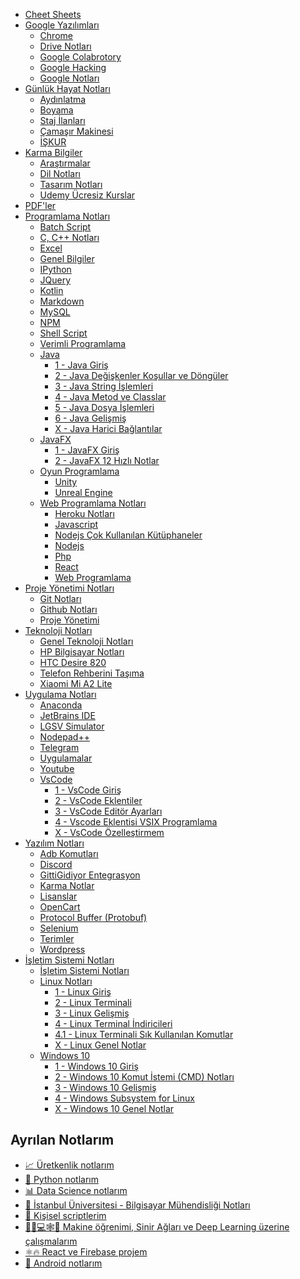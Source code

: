   - [Cheet Sheets](./Cheet%20Sheets/README.md)
  - [Google Yazılımları](./Google%20Yaz%C4%B1l%C4%B1mlar%C4%B1)
    - [Chrome](./Google%20Yaz%C4%B1l%C4%B1mlar%C4%B1/Chrome.md)
    - [Drive Notları](./Google%20Yaz%C4%B1l%C4%B1mlar%C4%B1/Drive%20Notlar%C4%B1.md)
    - [Google Colabrotory](./Google%20Yaz%C4%B1l%C4%B1mlar%C4%B1/Google%20Colabrotory.md)
    - [Google Hacking](./Google%20Yaz%C4%B1l%C4%B1mlar%C4%B1/Google%20Hacking.md)
    - [Google Notları](./Google%20Yaz%C4%B1l%C4%B1mlar%C4%B1/Google%20Notlar%C4%B1.md)
  - [Günlük Hayat Notları](./G%C3%BCnl%C3%BCk%20Hayat%20Notlar%C4%B1)
    - [Aydınlatma](./G%C3%BCnl%C3%BCk%20Hayat%20Notlar%C4%B1/Ayd%C4%B1nlatma.md)
    - [Boyama](./G%C3%BCnl%C3%BCk%20Hayat%20Notlar%C4%B1/Boyama.md)
    - [Staj İlanları](./G%C3%BCnl%C3%BCk%20Hayat%20Notlar%C4%B1/Staj%20%C4%B0lanlar%C4%B1.md)
    - [Çamaşır Makinesi](./G%C3%BCnl%C3%BCk%20Hayat%20Notlar%C4%B1/%C3%87ama%C5%9F%C4%B1r%20Makinesi.md)
    - [İŞKUR](./G%C3%BCnl%C3%BCk%20Hayat%20Notlar%C4%B1/%C4%B0%C5%9EKUR.md)
  - [Karma Bilgiler](./Karma%20Bilgiler/README.md)
    - [Araştırmalar](./Karma%20Bilgiler/Ara%C5%9Ft%C4%B1rmalar.md)
    - [Dil Notları](./Karma%20Bilgiler/Dil%20Notlar%C4%B1.md)
    - [Tasarım Notları](./Karma%20Bilgiler/Tasar%C4%B1m%20Notlar%C4%B1.md)
    - [Udemy Ücresiz Kurslar](./Karma%20Bilgiler/Udemy%20%C3%9Ccresiz%20Kurslar.md)
  - [PDF'ler](./PDF%27ler/README.md)
  - [Programlama Notları](./Programlama%20Notlar%C4%B1)
    - [Batch Script](./Programlama%20Notlar%C4%B1/Batch%20Script.md)
    - [C, C++ Notları](./Programlama%20Notlar%C4%B1/C%2C%20C%2B%2B%20Notlar%C4%B1.md)
    - [Excel](./Programlama%20Notlar%C4%B1/Excel.md)
    - [Genel Bilgiler](./Programlama%20Notlar%C4%B1/Genel%20Bilgiler.md)
    - [IPython](./Programlama%20Notlar%C4%B1/IPython.md)
    - [JQuery](./Programlama%20Notlar%C4%B1/JQuery.md)
    - [Kotlin](./Programlama%20Notlar%C4%B1/Kotlin.md)
    - [Markdown](./Programlama%20Notlar%C4%B1/Markdown.md)
    - [MySQL](./Programlama%20Notlar%C4%B1/MySQL.md)
    - [NPM](./Programlama%20Notlar%C4%B1/NPM.md)
    - [Shell Script](./Programlama%20Notlar%C4%B1/Shell%20Script.md)
    - [Verimli Programlama](./Programlama%20Notlar%C4%B1/Verimli%20Programlama.md)
    - [Java](./Programlama%20Notlar%C4%B1/Java)
      - [1 - Java Giriş](./Programlama%20Notlar%C4%B1/Java/1%20-%20Java%20Giri%C5%9F.md)
      - [2 - Java Değişkenler Koşullar ve Döngüler](./Programlama%20Notlar%C4%B1/Java/2%20-%20Java%20De%C4%9Fi%C5%9Fkenler%20Ko%C5%9Fullar%20ve%20D%C3%B6ng%C3%BCler.md)
      - [3 - Java String İşlemleri](./Programlama%20Notlar%C4%B1/Java/3%20-%20Java%20String%20%C4%B0%C5%9Flemleri.md)
      - [4 - Java Metod ve Classlar](./Programlama%20Notlar%C4%B1/Java/4%20-%20Java%20Metod%20ve%20Classlar.md)
      - [5 - Java Dosya İşlemleri](./Programlama%20Notlar%C4%B1/Java/5%20-%20Java%20Dosya%20%C4%B0%C5%9Flemleri.md)
      - [6 - Java Gelişmiş](./Programlama%20Notlar%C4%B1/Java/6%20-%20Java%20Geli%C5%9Fmi%C5%9F.md)
      - [X - Java Harici Bağlantılar](./Programlama%20Notlar%C4%B1/Java/X%20-%20Java%20Harici%20Ba%C4%9Flant%C4%B1lar.md)
    - [JavaFX](./Programlama%20Notlar%C4%B1/JavaFX)
      - [1 - JavaFX Giriş](./Programlama%20Notlar%C4%B1/JavaFX/1%20-%20JavaFX%20Giri%C5%9F.md)
      - [2 - JavaFX 12 Hızlı Notlar](./Programlama%20Notlar%C4%B1/JavaFX/2%20-%20JavaFX%2012%20H%C4%B1zl%C4%B1%20Notlar.md)
    - [Oyun Programlama](./Programlama%20Notlar%C4%B1/Oyun%20Programlama)
      - [Unity](./Programlama%20Notlar%C4%B1/Oyun%20Programlama/Unity.md)
      - [Unreal Engine](./Programlama%20Notlar%C4%B1/Oyun%20Programlama/Unreal%20Engine.md)
    - [Web Programlama Notları](./Programlama%20Notlar%C4%B1/Web%20Programlama%20Notlar%C4%B1)
      - [Heroku Notları](./Programlama%20Notlar%C4%B1/Web%20Programlama%20Notlar%C4%B1/Heroku%20Notlar%C4%B1.md)
      - [Javascript](./Programlama%20Notlar%C4%B1/Web%20Programlama%20Notlar%C4%B1/Javascript.md)
      - [Nodejs Çok Kullanılan Kütüphaneler](./Programlama%20Notlar%C4%B1/Web%20Programlama%20Notlar%C4%B1/Nodejs%20%C3%87ok%20Kullan%C4%B1lan%20K%C3%BCt%C3%BCphaneler.md)
      - [Nodejs](./Programlama%20Notlar%C4%B1/Web%20Programlama%20Notlar%C4%B1/Nodejs.md)
      - [Php](./Programlama%20Notlar%C4%B1/Web%20Programlama%20Notlar%C4%B1/Php.md)
      - [React](./Programlama%20Notlar%C4%B1/Web%20Programlama%20Notlar%C4%B1/React.md)
      - [Web Programlama](./Programlama%20Notlar%C4%B1/Web%20Programlama%20Notlar%C4%B1/Web%20Programlama.md)
  - [Proje Yönetimi Notları](./Proje%20Y%C3%B6netimi%20Notlar%C4%B1)
    - [Git Notları](./Proje%20Y%C3%B6netimi%20Notlar%C4%B1/Git%20Notlar%C4%B1.md)
    - [Github Notları](./Proje%20Y%C3%B6netimi%20Notlar%C4%B1/Github%20Notlar%C4%B1.md)
    - [Proje Yönetimi](./Proje%20Y%C3%B6netimi%20Notlar%C4%B1/Proje%20Y%C3%B6netimi.md)
  - [Teknoloji Notları](./Teknoloji%20Notlar%C4%B1)
    - [Genel Teknoloji Notları](./Teknoloji%20Notlar%C4%B1/Genel%20Teknoloji%20Notlar%C4%B1.md)
    - [HP Bilgisayar Notları](./Teknoloji%20Notlar%C4%B1/HP%20Bilgisayar%20Notlar%C4%B1.md)
    - [HTC Desire 820](./Teknoloji%20Notlar%C4%B1/HTC%20Desire%20820.md)
    - [Telefon Rehberini Taşıma](./Teknoloji%20Notlar%C4%B1/Telefon%20Rehberini%20Ta%C5%9F%C4%B1ma.md)
    - [Xiaomi Mi A2 Lite](./Teknoloji%20Notlar%C4%B1/Xiaomi%20Mi%20A2%20Lite.md)
  - [Uygulama Notları](./Uygulama%20Notlar%C4%B1)
    - [Anaconda](./Uygulama%20Notlar%C4%B1/Anaconda.md)
    - [JetBrains IDE](./Uygulama%20Notlar%C4%B1/JetBrains%20IDE.md)
    - [LGSV Simulator](./Uygulama%20Notlar%C4%B1/LGSV%20Simulator.md)
    - [Nodepad++](./Uygulama%20Notlar%C4%B1/Nodepad%2B%2B.md)
    - [Telegram](./Uygulama%20Notlar%C4%B1/Telegram.md)
    - [Uygulamalar](./Uygulama%20Notlar%C4%B1/Uygulamalar.md)
    - [Youtube](./Uygulama%20Notlar%C4%B1/Youtube.md)
    - [VsCode](./Uygulama%20Notlar%C4%B1/VsCode)
      - [1 - VsCode Giriş](./Uygulama%20Notlar%C4%B1/VsCode/1%20-%20VsCode%20Giri%C5%9F.md)
      - [2 - VsCode Eklentiler](./Uygulama%20Notlar%C4%B1/VsCode/2%20-%20VsCode%20Eklentiler.md)
      - [3 - VsCode Editör Ayarları](./Uygulama%20Notlar%C4%B1/VsCode/3%20-%20VsCode%20Edit%C3%B6r%20Ayarlar%C4%B1.md)
      - [4 - Vscode Eklentisi VSIX Programlama](./Uygulama%20Notlar%C4%B1/VsCode/4%20-%20Vscode%20Eklentisi%20VSIX%20Programlama.md)
      - [X - VsCode Özelleştirmem](./Uygulama%20Notlar%C4%B1/VsCode/X%20-%20VsCode%20%C3%96zelle%C5%9Ftirmem.md)
  - [Yazılım Notları](./Yaz%C4%B1l%C4%B1m%20Notlar%C4%B1)
    - [Adb Komutları](./Yaz%C4%B1l%C4%B1m%20Notlar%C4%B1/Adb%20Komutlar%C4%B1.md)
    - [Discord](./Yaz%C4%B1l%C4%B1m%20Notlar%C4%B1/Discord.md)
    - [GittiGidiyor Entegrasyon](./Yaz%C4%B1l%C4%B1m%20Notlar%C4%B1/GittiGidiyor%20Entegrasyon.md)
    - [Karma Notlar](./Yaz%C4%B1l%C4%B1m%20Notlar%C4%B1/Karma%20Notlar.md)
    - [Lisanslar](./Yaz%C4%B1l%C4%B1m%20Notlar%C4%B1/Lisanslar.md)
    - [OpenCart](./Yaz%C4%B1l%C4%B1m%20Notlar%C4%B1/OpenCart.md)
    - [Protocol Buffer (Protobuf)](./Yaz%C4%B1l%C4%B1m%20Notlar%C4%B1/Protocol%20Buffer%20%28Protobuf%29.md)
    - [Selenium](./Yaz%C4%B1l%C4%B1m%20Notlar%C4%B1/Selenium.md)
    - [Terimler](./Yaz%C4%B1l%C4%B1m%20Notlar%C4%B1/Terimler.md)
    - [Wordpress](./Yaz%C4%B1l%C4%B1m%20Notlar%C4%B1/Wordpress.md)
  - [İşletim Sistemi Notları](./%C4%B0%C5%9Fletim%20Sistemi%20Notlar%C4%B1)
    - [İşletim Sistemi Notları](./%C4%B0%C5%9Fletim%20Sistemi%20Notlar%C4%B1/%C4%B0%C5%9Fletim%20Sistemi%20Notlar%C4%B1.md)
    - [Linux Notları](./%C4%B0%C5%9Fletim%20Sistemi%20Notlar%C4%B1/Linux%20Notlar%C4%B1)
      - [1 - Linux Giriş](./%C4%B0%C5%9Fletim%20Sistemi%20Notlar%C4%B1/Linux%20Notlar%C4%B1/1%20-%20Linux%20Giri%C5%9F.md)
      - [2 - Linux Terminali](./%C4%B0%C5%9Fletim%20Sistemi%20Notlar%C4%B1/Linux%20Notlar%C4%B1/2%20-%20Linux%20Terminali.md)
      - [3 - Linux Gelişmiş](./%C4%B0%C5%9Fletim%20Sistemi%20Notlar%C4%B1/Linux%20Notlar%C4%B1/3%20-%20Linux%20Geli%C5%9Fmi%C5%9F.md)
      - [4 - Linux Terminal İndiricileri](./%C4%B0%C5%9Fletim%20Sistemi%20Notlar%C4%B1/Linux%20Notlar%C4%B1/4%20-%20Linux%20Terminal%20%C4%B0ndiricileri.md)
      - [4.1 - Linux Terminali Sık Kullanılan Komutlar](./%C4%B0%C5%9Fletim%20Sistemi%20Notlar%C4%B1/Linux%20Notlar%C4%B1/4.1%20-%20Linux%20Terminali%20S%C4%B1k%20Kullan%C4%B1lan%20Komutlar.md)
      - [X - Linux Genel Notlar](./%C4%B0%C5%9Fletim%20Sistemi%20Notlar%C4%B1/Linux%20Notlar%C4%B1/X%20-%20Linux%20Genel%20Notlar.md)
    - [Windows 10](./%C4%B0%C5%9Fletim%20Sistemi%20Notlar%C4%B1/Windows%2010)
      - [1 - Windows 10 Giriş](./%C4%B0%C5%9Fletim%20Sistemi%20Notlar%C4%B1/Windows%2010/1%20-%20Windows%2010%20Giri%C5%9F.md)
      - [2 - Windows 10 Komut İstemi (CMD) Notları](./%C4%B0%C5%9Fletim%20Sistemi%20Notlar%C4%B1/Windows%2010/2%20-%20Windows%2010%20Komut%20%C4%B0stemi%20%28CMD%29%20Notlar%C4%B1.md)
      - [3 - Windows 10 Gelişmiş](./%C4%B0%C5%9Fletim%20Sistemi%20Notlar%C4%B1/Windows%2010/3%20-%20Windows%2010%20Geli%C5%9Fmi%C5%9F.md)
      - [4 - Windows Subsystem for Linux](./%C4%B0%C5%9Fletim%20Sistemi%20Notlar%C4%B1/Windows%2010/4%20-%20Windows%20Subsystem%20for%20Linux.md)
      - [X - Windows 10 Genel Notlar](./%C4%B0%C5%9Fletim%20Sistemi%20Notlar%C4%B1/Windows%2010/X%20-%20Windows%2010%20Genel%20Notlar.md)

## Ayrılan Notlarım

- [📈 Üretkenlik notlarım][yproductivity]
- [🐍 Python notlarım][ypython]
- [📊 Data Science notlarım][ydatascience]
- [🏫 İstanbul Üniversitesi - Bilgisayar Mühendisliği Notları][istanbuluniversity-ce]
- [📜 Kişisel scriptlerim][yscripts]
- [👨‍🏫💻🕸🧠 Makine öğrenimi, Sinir Ağları ve Deep Learning üzerine çalışmalarım][yartificalintelligent]
- [⚛️🔥 React ve Firebase projem][yreact-firebase]
- [📱 Android notlarım][yandroid]

[istanbuluniversity-ce]: https://iuce.yemreak.com/
[yscripts]: https://github.com/yedhrab/YScripts
[ypython]: https:/python.yemreak.com/
[ydatascience]: https://ds.yemreak.com/
[yartificalintelligent]: https://ai.yemreak.com/
[yreact-firebase]: https://github.com/yedhrab/YReact-Firebase
[yandroid]: https://android.yemreak.com/
[yproductivity]: https://pro.yemreak.com/
